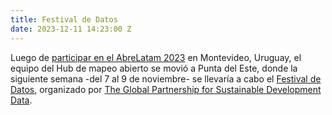 ```yaml
---
title: Festival de Datos
date: 2023-12-11 14:23:00 Z
---
```


Luego de [participar en el AbreLatam 2023](https://www.hotosm.org/updates/abrelatam-2023/) en Montevideo, Uruguay, el equipo del Hub de mapeo abierto se movió a Punta del Este, donde la siguiente semana -del 7 al 9 de noviembre- se llevaría a cabo el [Festival de Datos](https://www.data4sdgs.org/es/festivaldedatos), organizado por [The Global Partnership for Sustainable Development Data](https://www.data4sdgs.org/).